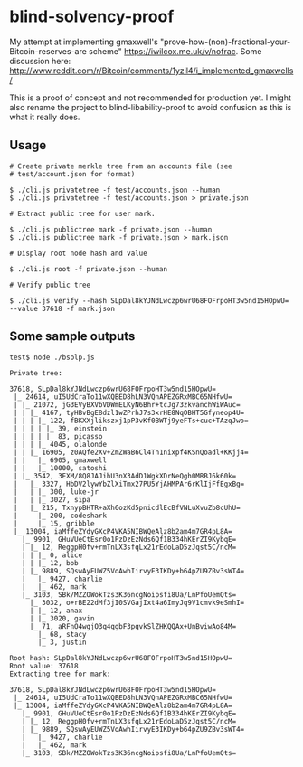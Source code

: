 blind-solvency-proof
====================

My attempt at implementing gmaxwell's "prove-how-(non)-fractional-your-Bitcoin-reserves-are scheme" https://iwilcox.me.uk/v/nofrac. Some discussion here: http://www.reddit.com/r/Bitcoin/comments/1yzil4/i_implemented_gmaxwells/

This is a proof of concept and not recommended for production yet. I
might also rename the project to blind-libability-proof to avoid
confusion as this is what it really does.

## Usage

```
# Create private merkle tree from an accounts file (see
# test/account.json for format)

$ ./cli.js privatetree -f test/accounts.json --human
$ ./cli.js privatetree -f test/accounts.json > private.json

# Extract public tree for user mark.

$ ./cli.js publictree mark -f private.json --human
$ ./cli.js publictree mark -f private.json > mark.json

# Display root node hash and value

$ ./cli.js root -f private.json --human

# Verify public tree

$ ./cli.js verify --hash SLpDal8kYJNdLwczp6wrU68FOFrpoHT3w5nd15HOpwU= --value 37618 -f mark.json
```


## Some sample outputs

```
test$ node ./bsolp.js

Private tree:

37618, SLpDal8kYJNdLwczp6wrU68FOFrpoHT3w5nd15HOpwU=
 |_ 24614, uI5UdCraTo11wXQBED8hLN3VQnAPEZGRxMBC65NHfwU=
 | |_ 21072, jG3EVyBXVbVDWmELKyN6Bhr+tcJg73zkvanchWiWAuc=
 | | |_ 4167, tyHBvBgE8dzl1wZPrhJ7s3xrHE8NqOBHT5Gfyneop4U=
 | | | |_ 122, fBKXXjlikszxj1pP3vKf0BWTj9yeFTs+cuc+TAzqJwo=
 | | | | |_ 39, einstein
 | | | | |_ 83, picasso
 | | | |_ 4045, olalonde
 | | |_ 16905, z0AQfe2Xv+ZmZWaB6Cl4Tn1nixpf4KSnQoadl+KKjj4=
 | |   |_ 6905, gmaxwell
 | |   |_ 10000, satoshi
 | |_ 3542, 3EXM/8Q8JAJihU3nX3AdD1WgkXDrNeQgh0MRBJ6k60k=
 |   |_ 3327, HbDV2lywYbZlXiTmx27PU5YjAHMPAr6rKlIjFfEgxBg=
 |   | |_ 300, luke-jr
 |   | |_ 3027, sipa
 |   |_ 215, TxnypBHTR+aXh6ozKd5pnicdlEcBfVNLuXvuZb8cUhU=
 |     |_ 200, codeshark
 |     |_ 15, gribble
 |_ 13004, iaMffeZYdyGXcP4VKA5NIBWQeAlz8b2am4m7GR4pL8A=
   |_ 9901, GHuVUeCtEsr0o1PzDzEzNds6Qf1B334hKErZI9KybqE=
   | |_ 12, ReggpH0fv+rmTnLX3sfqLx21rEdoLaD5zJqst5C/ncM=
   | | |_ 0, alice
   | | |_ 12, bob
   | |_ 9889, SQswAyEUWZ5VoAwhIirvyE3IKDy+b64pZU9ZBv3sWT4=
   |   |_ 9427, charlie
   |   |_ 462, mark
   |_ 3103, SBk/MZZOWokTzs3K36ncgNoipsfi8Ua/LnPfoUemQts=
     |_ 3032, o+rBE22dMf3jI0SVGajIxt4a6ImyJq9V1cmvk9eSmhI=
     | |_ 12, anax
     | |_ 3020, gavin
     |_ 71, aRFnO4wgjO3q4qgbF3pqvkSlZHKQQAx+UnBviwAo84M=
       |_ 68, stacy
       |_ 3, justin

Root hash: SLpDal8kYJNdLwczp6wrU68FOFrpoHT3w5nd15HOpwU=
Root value: 37618
Extracting tree for mark:

37618, SLpDal8kYJNdLwczp6wrU68FOFrpoHT3w5nd15HOpwU=
 |_ 24614, uI5UdCraTo11wXQBED8hLN3VQnAPEZGRxMBC65NHfwU=
 |_ 13004, iaMffeZYdyGXcP4VKA5NIBWQeAlz8b2am4m7GR4pL8A=
   |_ 9901, GHuVUeCtEsr0o1PzDzEzNds6Qf1B334hKErZI9KybqE=
   | |_ 12, ReggpH0fv+rmTnLX3sfqLx21rEdoLaD5zJqst5C/ncM=
   | |_ 9889, SQswAyEUWZ5VoAwhIirvyE3IKDy+b64pZU9ZBv3sWT4=
   |   |_ 9427, charlie
   |   |_ 462, mark
   |_ 3103, SBk/MZZOWokTzs3K36ncgNoipsfi8Ua/LnPfoUemQts=
```
